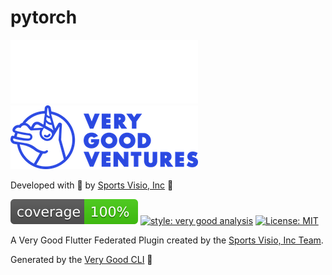 # pytorch

[![Sports Visio, Inc][logo_white]][sportsvisio_link_dark]
[![Sports Visio, Inc][logo_black]][sportsvisio_link_light]

Developed with 💙 by [Sports Visio, Inc][sportsvisio_link] 🦄

![coverage][coverage_badge]
[![style: very good analysis][very_good_analysis_badge]][very_good_analysis_link]
[![License: MIT][license_badge]][license_link]

A Very Good Flutter Federated Plugin created by the [Sports Visio, Inc Team][sportsvisio_link].

Generated by the [Very Good CLI][very_good_cli_link] 🤖

[coverage_badge]: coverage_badge.svg
[license_badge]: https://img.shields.io/badge/license-MIT-blue.svg
[license_link]: https://opensource.org/licenses/MIT
[logo_black]: https://raw.githubusercontent.com/VGVentures/very_good_brand/main/styles/README/vgv_logo_black.png#gh-light-mode-only
[logo_white]: https://raw.githubusercontent.com/VGVentures/very_good_brand/main/styles/README/vgv_logo_white.png#gh-dark-mode-only
[very_good_analysis_badge]: https://img.shields.io/badge/style-very_good_analysis-B22C89.svg
[very_good_analysis_link]: https://pub.dev/packages/very_good_analysis
[very_good_cli_link]: https://github.com/VeryGoodOpenSource/very_good_cli
[sportsvisio_link]: https://sportsvisio.com/?utm_source=github&utm_medium=banner&utm_campaign=core
[sportsvisio_link_dark]: https://sportsvisio.com/?utm_source=github&utm_medium=banner&utm_campaign=core#gh-dark-mode-only
[sportsvisio_link_light]: https://sportsvisio.com/?utm_source=github&utm_medium=banner&utm_campaign=core#gh-light-mode-only
